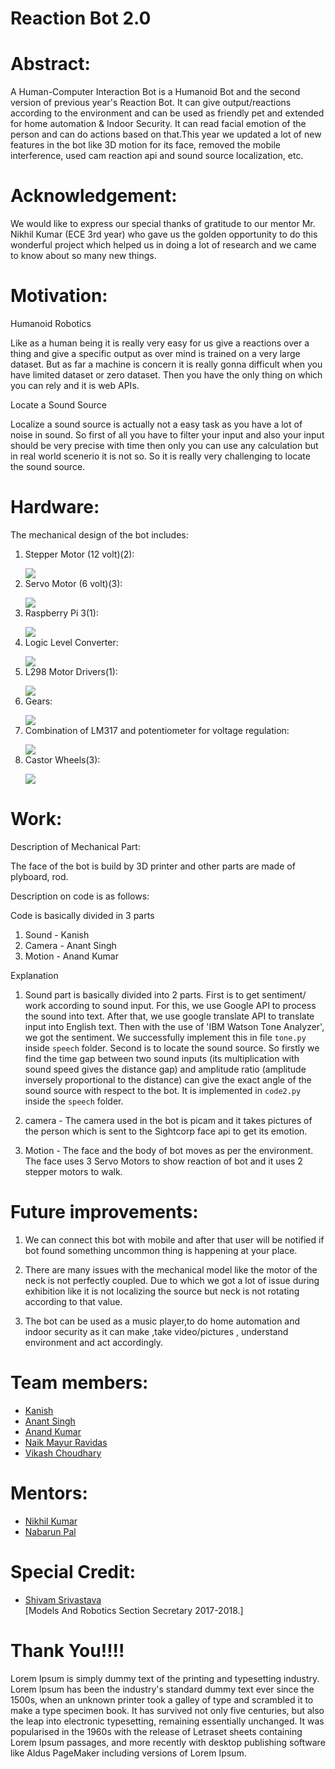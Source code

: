 # Reaction Bot 2.0

 # Abstract:

A Human-Computer Interaction Bot is a Humanoid Bot and the second version of previous year's Reaction Bot. It can give output/reactions according to the environment and can be used as friendly pet and extended for home automation & Indoor Security.  It can read facial emotion of the person and can do actions based on that.This year we updated a lot of new features in the bot like 3D motion for its face, removed the mobile interference, used cam reaction api and sound source localization, etc.

# Acknowledgement:

We would like to express our special thanks of gratitude to our mentor Mr. Nikhil Kumar (ECE 3rd year) who gave us the golden opportunity to do this wonderful project  which helped us in doing a lot of research and we came to know about so many new things.

# Motivation:

Humanoid Robotics

Like as a human being it is really very easy for us give a reactions over a thing and give a specific output as over mind is trained on a very large dataset. But as far a machine is concern it is really gonna difficult when you have limited dataset or zero dataset. Then you have the only thing on which you can rely and it is web APIs.

Locate a Sound Source

Localize a sound source is actually not a easy task as you have a lot of noise in sound. So first of all you have to filter your input and also your input should be very precise with time then only you can use any calculation but in real world scenerio it is not so. So it is really very challenging to locate the sound source.

# Hardware:

The mechanical design of the bot includes:

1)	Stepper  Motor (12 volt)(2):</p><div><img src="https://raw.githubusercontent.com/marsiitr/Chess-Playing-Bot/master/images/Page-3-Image-2.jpg"></div></li>
2)	Servo Motor (6 volt)(3):</p><div><img src="https://raw.githubusercontent.com/marsiitr/Chess-Playing-Bot/master/images/Page-4-Image-3.jpg"></div></li>
3)	Raspberry Pi 3(1):</p><div><img src="https://www.raspberrypi.org/app/themes/mind-control/images/home-products-cta__image.png"></div></li>
4)	Logic Level Converter:</p><div><img src="https://cdn.sparkfun.com//assets/parts/8/5/2/2/12009-07.jpg"></div></li>
5)	L298 Motor Drivers(1):</p><div><img src="https://raw.githubusercontent.com/marsiitr/Chess-Playing-Bot/master/images/Page-5-Image-6.jpg"></div></li>
6)	Gears:</p><div><img src="https://raw.githubusercontent.com/marsiitr/Chess-Playing-Bot/master/images/Page-5-Image-7.jpg"></div></li>
7)	Combination of LM317 and potentiometer  for voltage regulation:</p><div><img src="https://raw.githubusercontent.com/marsiitr/Chess-Playing-Bot/master/images/Page-6-Image-8.jpg"></div></li>
 8) Castor Wheels(3):</p><div><img src="https://raw.githubusercontent.com/marsiitr/Chess-Playing-Bot/master/images/Page-6-Image-9.jpg"></div></li>


# Work:

Description of Mechanical Part:

The face of the bot is build by 3D printer and other parts are made of plyboard, rod.

Description on code is as follows:

Code is basically divided in 3 parts

1. Sound - Kanish
2. Camera - Anant Singh
3. Motion - Anand Kumar

Explanation

1. Sound part is basically divided into 2 parts. First is to get sentiment/ work according to sound input. For this, we use Google API to process the sound into text. After that, we use google translate API to translate input into English text. Then with the use of 'IBM Watson Tone Analyzer', we got the sentiment. We successfully implement this in file `tone.py` inside `speech` folder. Second is to locate the sound source. So firstly we find the time gap between two sound inputs (its multiplication with sound speed gives the distance gap) and amplitude ratio (amplitude inversely proportional to the distance) can give the exact angle of the sound source with respect to the bot. It is implemented in `code2.py` inside the `speech` folder.

2. camera - The camera used in the bot is picam and it takes pictures of the person which is sent to the Sightcorp face api to get its emotion.

3. Motion - The face and the body of bot moves as per the environment. The face uses 3 Servo Motors to show reaction of bot and it uses 2 stepper motors to walk.

# Future improvements:

1. We can connect this bot with mobile and after that user will be notified if bot found something uncommon thing is happening at your place.

2. There are many issues with the mechanical model like the motor of the neck is not perfectly coupled. Due to which we got a lot of issue during exhibition like it is not localizing the source but neck is not rotating according to that value.

3. The bot can be used as a music player,to do home automation and indoor security as it can make ,take video/pictures , understand environment and act accordingly.

# Team members:

<ul>
<li ><a href="https://github.com/k4ni5h">Kanish</a></li>
<li><a href="https://github.com/anantiitrk">Anant Singh</a></li>
<li><a href="https://github.com/rjanand1816">Anand Kumar</a></li>
<li><a href="https://facebook.com/mayur.naik.58511">Naik Mayur Ravidas</a></li>
<li><a href="https://facebook.com/vikashkumar.meel">Vikash Choudhary</a></li>
</ul>

# Mentors:

<ul>
<li><a href="https://github.com/nikhil1198">Nikhil Kumar</a></li>
<li><a href="https://github.com/palnabarun">Nabarun Pal</a></li>
</ul>

# Special Credit:

<ul>
<li><a href="https://www.facebook.com/Shivamsrivastava1912">Shivam Srivastava</a></li>
[Models And Robotics Section Secretary 2017-2018.]
</ul>

# Thank You!!!!

Lorem Ipsum is simply dummy text of the printing and typesetting industry. Lorem Ipsum has been the industry's standard dummy text ever since the 1500s, when an unknown printer took a galley of type and scrambled it to make a type specimen book. It has survived not only five centuries, but also the leap into electronic typesetting, remaining essentially unchanged. It was popularised in the 1960s with the release of Letraset sheets containing Lorem Ipsum passages, and more recently with desktop publishing software like Aldus PageMaker including versions of Lorem Ipsum.
